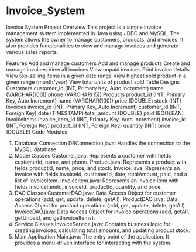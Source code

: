 # Invoice_System
Invoice System Project
Overview
This project is a simple invoice management system implemented in Java using JDBC and MySQL. The system allows the owner to manage customers, products, and invoices. It also provides functionalities to view and manage invoices and generate various sales reports.

Features
Add and manage customers
Add and manage products
Create and manage invoices
View all invoices
View unpaid invoices
Print invoice details
View top-selling items in a given date range
View highest sold product in a given range (month/year)
View total units of product sold
Table Designs
Customers
customer_id (INT, Primary Key, Auto Increment)
name (VARCHAR(100))
phone (VARCHAR(15))
Products
product_id (INT, Primary Key, Auto Increment)
name (VARCHAR(100))
price (DOUBLE)
stock (INT)
Invoices
invoice_id (INT, Primary Key, Auto Increment)
customer_id (INT, Foreign Key)
date (TIMESTAMP)
total_amount (DOUBLE)
paid (BOOLEAN)
InvoiceItems
invoice_item_id (INT, Primary Key, Auto Increment)
invoice_id (INT, Foreign Key)
product_id (INT, Foreign Key)
quantity (INT)
price (DOUBLE)
Code Modules
1. Database Connection
DBConnection.java: Handles the connection to the MySQL database.
2. Model Classes
Customer.java: Represents a customer with fields customerId, name, and phone.
Product.java: Represents a product with fields productId, name, price, and stock.
Invoice.java: Represents an invoice with fields invoiceId, customerId, date, totalAmount, paid, and a list of InvoiceItem.
InvoiceItem.java: Represents an invoice item with fields invoiceItemId, invoiceId, productId, quantity, and price.
3. DAO Classes
CustomerDAO.java: Data Access Object for customer operations (add, get, update, delete, getAll).
ProductDAO.java: Data Access Object for product operations (add, get, update, delete, getAll).
InvoiceDAO.java: Data Access Object for invoice operations (add, getAll, getUnpaid, and getInvoiceItems).
4. Service Classes
InvoiceService.java: Contains business logic for creating invoices, calculating total amounts, and updating product stock.
5. Main Application
Main.java: The entry point of the application. It provides a menu-driven interface for interacting with the system.
